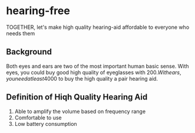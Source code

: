 # hearing-free
TOGETHER, let's make high quality hearing-aid affordable to everyone who needs them

## Background
Both eyes and ears are two of the most important human basic sense.
With eyes, you could buy good high quality of eyeglasses with 200$.
With ears, you need at least 4000$ to buy the high quality a pair hearing aid.

## Definition of Hiqh Quality Hearing Aid
1. Able to amplify the volume based on frequency range
2. Comfortable to use
3. Low battery consumption




